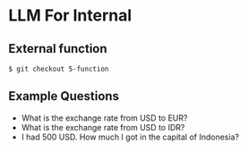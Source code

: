 # LLM For Internal

## External function

```shell
$ git checkout 5-function
```


## Example Questions

- What is the exchange rate from USD to EUR?
- What is the exchange rate from USD to IDR?
- I had 500 USD. How much I got in the capital of Indonesia?
